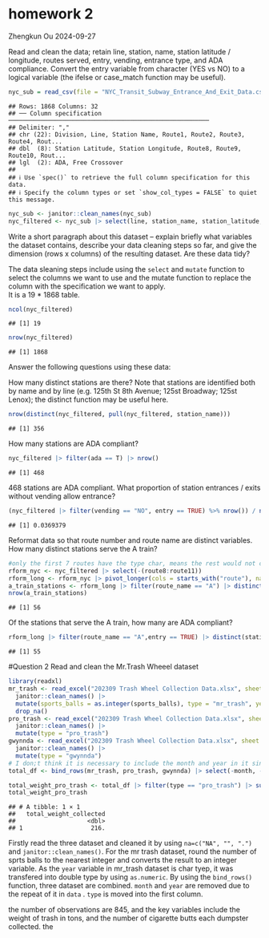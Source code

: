 homework 2
================
Zhengkun Ou
2024-09-27

Read and clean the data; retain line, station, name, station latitude /
longitude, routes served, entry, vending, entrance type, and ADA
compliance. Convert the entry variable from character (YES vs NO) to a
logical variable (the ifelse or case_match function may be useful).

``` r
nyc_sub = read_csv(file = "NYC_Transit_Subway_Entrance_And_Exit_Data.csv", na = c(".", "NA", ""))
```

    ## Rows: 1868 Columns: 32
    ## ── Column specification ────────────────────────────────────────────────────────
    ## Delimiter: ","
    ## chr (22): Division, Line, Station Name, Route1, Route2, Route3, Route4, Rout...
    ## dbl  (8): Station Latitude, Station Longitude, Route8, Route9, Route10, Rout...
    ## lgl  (2): ADA, Free Crossover
    ## 
    ## ℹ Use `spec()` to retrieve the full column specification for this data.
    ## ℹ Specify the column types or set `show_col_types = FALSE` to quiet this message.

``` r
nyc_sub <- janitor::clean_names(nyc_sub)
nyc_filtered <- nyc_sub |> select(line, station_name, station_latitude, station_longitude, route1:route11, entry, vending, entrance_type, ada) |> mutate(entry = case_match(entry, "YES" ~ TRUE, "NO" ~ FALSE))
```

Write a short paragraph about this dataset – explain briefly what
variables the dataset contains, describe your data cleaning steps so
far, and give the dimension (rows x columns) of the resulting dataset.
Are these data tidy?

The data sleaning steps include using the `select` and `mutate` function
to select the columns we want to use and the mutate function to replace
the column with the specification we want to apply.  
It is a 19 \* 1868 table.

``` r
ncol(nyc_filtered)
```

    ## [1] 19

``` r
nrow(nyc_filtered)
```

    ## [1] 1868

Answer the following questions using these data:

How many distinct stations are there? Note that stations are identified
both by name and by line (e.g. 125th St 8th Avenue; 125st Broadway;
125st Lenox); the distinct function may be useful here.

``` r
nrow(distinct(nyc_filtered, pull(nyc_filtered, station_name)))
```

    ## [1] 356

How many stations are ADA compliant?

``` r
nyc_filtered |> filter(ada == T) |> nrow() 
```

    ## [1] 468

468 stations are ADA compliant. What proportion of station entrances /
exits without vending allow entrance?

``` r
(nyc_filtered |> filter(vending == "NO", entry == TRUE) %>% nrow()) / nrow(nyc_filtered)
```

    ## [1] 0.0369379

Reformat data so that route number and route name are distinct
variables. How many distinct stations serve the A train?

``` r
#only the first 7 routes have the type char, means the rest would not contain "A"
rform_nyc <- nyc_filtered |> select(-(route8:route11))
rform_long <- rform_nyc |> pivot_longer(cols = starts_with("route"), names_to = "route_type", values_to = "route_name") |> filter(!is.na(route_name))
a_train_stations <- rform_long |> filter(route_name == "A") |> distinct(station_name)
nrow(a_train_stations)
```

    ## [1] 56

Of the stations that serve the A train, how many are ADA compliant?

``` r
rform_long |> filter(route_name == "A",entry == TRUE) |> distinct(station_name) |> nrow()
```

    ## [1] 55

\#Question 2 Read and clean the Mr.Trash Wheeel dataset

``` r
library(readxl)
mr_trash <- read_excel("202309 Trash Wheel Collection Data.xlsx", sheet = "Mr. Trash Wheel", range = "A2:N586", na = c("NA", "", ".")) |> 
  janitor::clean_names() |> 
  mutate(sports_balls = as.integer(sports_balls), type = "mr_trash", year = as.numeric(year)) |> 
  drop_na()
pro_trash <- read_excel("202309 Trash Wheel Collection Data.xlsx", sheet = "Professor Trash Wheel", range = "A2:M108", na = c("NA", "", ".")) |> 
  janitor::clean_names() |> 
  mutate(type = "pro_trash")
gwynnda <- read_excel("202309 Trash Wheel Collection Data.xlsx", sheet = "Professor Trash Wheel", range = "A2:L157", na = c("NA", "", ".")) |> 
  janitor::clean_names() |> 
  mutate(type = "gwynnda") 
# I don;t think it is necessary to include the month and year in it since it has already had the data, also move the type at front to let it looks more briefly.
total_df <- bind_rows(mr_trash, pro_trash, gwynnda) |> select(-month, -year) |> relocate(type)

total_weight_pro_trash <- total_df |> filter(type == "pro_trash") |> summarise(total_weight_collected = sum(weight_tons, na.rm = TRUE))
total_weight_pro_trash
```

    ## # A tibble: 1 × 1
    ##   total_weight_collected
    ##                    <dbl>
    ## 1                   216.

Firstly read the three dataset and cleaned it by using
`na=c("NA", "", ".")` and `janitor::clean_names()`. For the mr trash
dataset, round the number of sprts balls to the nearest integer and
converts the result to an integer variable. As the `year` variable in
mr_trash dataset is char tyep, it was transfered into double type by
using `as.numeric`. By using the `bind_rows()` function, three dataset
are combined. `month` and `year` are removed due to the repeat of it in
`data` . `type` is moved into the first column.

the number of observations are 845, and the key variables include the
weight of trash in tons, and the number of cigarette butts each dumpster
collected. the
